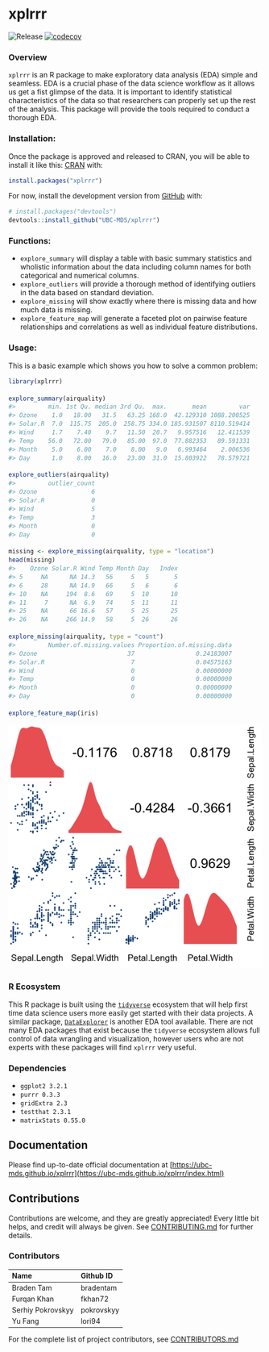 
<!-- README.md is generated from README.Rmd. Please edit that file -->

# xplrrr

<!-- badges: start -->
![Release](https://github.com/UBC-MDS/xplrrr/workflows/R-CMD-check/badge.svg)  [![codecov](https://codecov.io/gh/UBC-MDS/xplrrr/branch/master/graph/badge.svg)](https://codecov.io/gh/UBC-MDS/xplrrr)
<!-- badges: end -->

### Overview

`xplrrr` is an R package to make exploratory data analysis (EDA) simple and seamless. EDA is a crucial phase of the data science workflow as it allows us get a fist glimpse of the data. It is important to identify statistical characteristics of the data so that researchers can properly set up the rest of the analysis. This package will provide the tools required to conduct a thorough EDA.


### Installation:

Once the package is approved and released to CRAN, you will be able to install it like this:
[CRAN](https://CRAN.R-project.org) with:

``` r
install.packages("xplrrr")
```

For now, install the development version from [GitHub](https://github.com/) with:

``` r
# install.packages("devtools")
devtools::install_github("UBC-MDS/xplrrr")
```

### Functions:

- `explore_summary` will display a table with basic summary statistics and wholistic information about the data including column names for both categorical and numerical columns.  
- `explore_outliers` will provide a thorough method of identifying outliers in the data based on standard deviation.
- `explore_missing` will show exactly where there is missing data and how much data is missing.
- `explore_feature_map` will generate a faceted plot on pairwise feature relationships and correlations as well as individual feature distributions.

### Usage:

This is a basic example which shows you how to solve a common problem:

``` r
library(xplrrr)

explore_summary(airquality)
#>         min. 1st Qu. median 3rd Qu.  max.       mean         var
#> Ozone    1.0   18.00   31.5   63.25 168.0  42.129310 1088.200525
#> Solar.R  7.0  115.75  205.0  258.75 334.0 185.931507 8110.519414
#> Wind     1.7    7.40    9.7   11.50  20.7   9.957516   12.411539
#> Temp    56.0   72.00   79.0   85.00  97.0  77.882353   89.591331
#> Month    5.0    6.00    7.0    8.00   9.0   6.993464    2.006536
#> Day      1.0    8.00   16.0   23.00  31.0  15.803922   78.579721

explore_outliers(airquality)
#>         outlier_count
#> Ozone               6
#> Solar.R             0
#> Wind                5
#> Temp                3
#> Month               0
#> Day                 0

missing <- explore_missing(airquality, type = "location")
head(missing)
#>    Ozone Solar.R Wind Temp Month Day   Index
#> 5     NA      NA 14.3   56     5   5       5
#> 6     28      NA 14.9   66     5   6       6
#> 10    NA     194  8.6   69     5  10      10
#> 11     7      NA  6.9   74     5  11      11
#> 25    NA      66 16.6   57     5  25      25
#> 26    NA     266 14.9   58     5  26      26

explore_missing(airquality, type = "count")
#>         Number.of.missing.values Proportion.of.missing.data
#> Ozone                         37                 0.24183007
#> Solar.R                        7                 0.04575163
#> Wind                           0                 0.00000000
#> Temp                           0                 0.00000000
#> Month                          0                 0.00000000
#> Day                            0                 0.00000000

explore_feature_map(iris)
```
![](/imgs/feature_map.png)

### R Ecosystem

This R package is built using the [`tidyverse`](https://www.tidyverse.org/) ecosystem that will help first time data science users more easily get started with their data projects. A similar package, [`DataExplorer`](https://cran.r-project.org/web/packages/DataExplorer/vignettes/dataexplorer-intro.html) is another EDA tool available. There are not many EDA packages that exist because the `tidyverse` ecosystem allows full control of data wrangling and visualization, however users who are not experts with these packages will find `xplrrr` very useful.

### Dependencies

- `ggplot2 3.2.1 `
- `purrr 0.3.3`
- `gridExtra 2.3 `
- `testthat 2.3.1`
- `matrixStats 0.55.0`

## Documentation

Please find up-to-date official documentation at [https://ubc-mds.github.io/xplrrr](https://ubc-mds.github.io/xplrrr/index.html)

## Contributions

Contributions are welcome, and they are greatly appreciated! Every little bit
helps, and credit will always be given. See [CONTRIBUTING.md](CONTRIBUTING.md) for further details.

### Contributors

Name     | Github ID
:------- |:-------
Braden Tam   | bradentam
Furqan Khan  | fkhan72
Serhiy Pokrovskyy | pokrovskyy
Yu Fang | lori94

For the complete list of project contributors, see [CONTRIBUTORS.md](CONTRIBUTORS.md)
